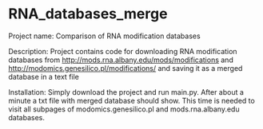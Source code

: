 # RNA_databases_merge
Project name: Comparison of RNA modification databases

Description: Project contains code for downloading RNA modification databases from http://mods.rna.albany.edu/mods/modifications and http://modomics.genesilico.pl/modifications/ and saving it as a merged database in a text file

Installation: Simply download the project and run main.py. After about a minute a txt file with merged database should show. This time is needed to visit all subpages of modomics.genesilico.pl and mods.rna.albany.edu databases.
